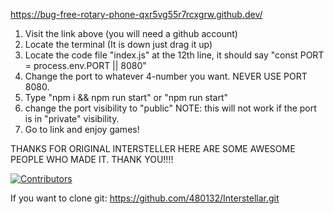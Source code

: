 https://bug-free-rotary-phone-qxr5vg55r7rcxgrw.github.dev/

1. Visit the link above (you will need a github account)
2. Locate the terminal (It is down just drag it up)
3. Locate the code file "index.js" at the 12th line, it should say "const PORT = process.env.PORT || 8080"
4. Change the port to whatever 4-number you want. NEVER USE PORT 8080.
5. Type "npm i && npm run start" or "npm run start"
6. change the port visibility to "public" NOTE: this will not work if the port is in "private" visibility.
7. Go to link and enjoy games!




THANKS FOR ORIGINAL INTERSTELLER
HERE ARE SOME AWESOME PEOPLE WHO MADE IT. THANK YOU!!!!

[![Contributors](https://contrib.rocks/image?repo=InterstellarNetwork/Interstellar)](https://github.com/InterstellarNetwork/Interstellar/graphs/contributors)


If you want to clone git:
https://github.com/480132/Interstellar.git
